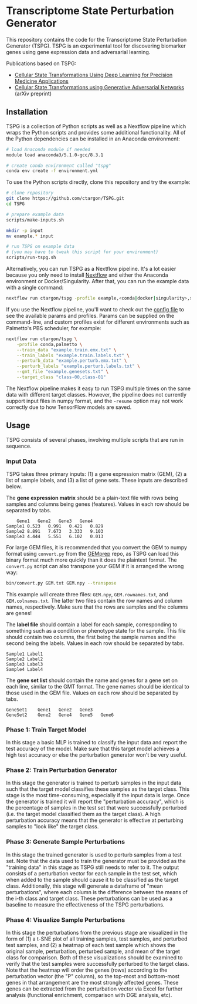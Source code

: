 # Transcriptome State Perturbation Generator

This repository contains the code for the Transcriptome State Perturbation Generator (TSPG). TSPG is an experimental tool for discovering biomarker genes using gene expression data and adversarial learning.

Publications based on TSPG:
- [Cellular State Transformations Using Deep Learning for Precision Medicine Applications](https://www.cell.com/patterns/fulltext/S2666-3899(20)30115-X)
- [Cellular State Transformations using Generative Adversarial Networks](https://arxiv.org/abs/1907.00118) (arXiv preprint)

## Installation

TSPG is a collection of Python scripts as well as a Nextflow pipeline which wraps the Python scripts and provides some additional functionality. All of the Python dependencies can be installed in an Anaconda environment:
```bash
# load Anaconda module if needed
module load anaconda3/5.1.0-gcc/8.3.1

# create conda environment called "tspg"
conda env create -f environment.yml
```

To use the Python scripts directly, clone this repository and try the example:
```bash
# clone repository
git clone https://github.com/ctargon/TSPG.git
cd TSPG

# prepare example data
scripts/make-inputs.sh

mkdir -p input
mv example.* input

# run TSPG on example data
# (you may have to tweak this script for your environment)
scripts/run-tspg.sh
```

Alternatively, you can run TSPG as a Nextflow pipeline. It's a lot easier because you only need to install [Nextflow](https://nextflow.io/) and either the Anaconda environment or Docker/Singularity. After that, you can run the example data with a single command:
```bash
nextflow run ctargon/tspg -profile example,<conda|docker|singularity>,standard
```

If you use the Nextflow pipeline, you'll want to check out the [config file](https://github.com/ctargon/TSPG/blob/master/nextflow.config) to see the available params and profiles. Params can be supplied on the command-line, and custom profiles exist for different environments such as Palmetto's PBS scheduler, for example:
```bash
nextflow run ctargon/tspg \
    -profile conda,palmetto \
    --train_data "example.train.emx.txt" \
    --train_labels "example.train.labels.txt" \
    --perturb_data "example.perturb.emx.txt" \
    --perturb_labels "example.perturb.labels.txt" \
    --gmt_file "example.genesets.txt" \
    --target_class "class-00,class-01"
```

The Nextflow pipeline makes it easy to run TSPG multiple times on the same data with different target classes. However, the pipeline does not currently support input files in numpy format, and the `-resume` option may not work correctly due to how TensorFlow models are saved.

## Usage

TSPG consists of several phases, involving multiple scripts that are run in sequence.

### Input Data

TSPG takes three primary inputs: (1) a gene expression matrix (GEM), (2) a list of sample labels, and (3) a list of gene sets. These inputs are described below.

The __gene expression matrix__ should be a plain-text file with rows being samples and columns being genes (features). Values in each row should be separated by tabs.
```
	Gene1	Gene2	Gene3	Gene4
Sample1	0.523	0.991	0.421	0.829
Sample2	8.891	7.673	3.333	9.103
Sample3	4.444	5.551	6.102	0.013
```

For large GEM files, it is recommended that you convert the GEM to numpy format using `convert.py` from the [GEMprep](https://github.com/SystemsGenetics/GEMprep) repo, as TSPG can load this binary format much more quickly than it does the plaintext format. The `convert.py` script can also transpose your GEM if it is arranged the wrong way:
```bash
bin/convert.py GEM.txt GEM.npy --transpose
```

This example will create three files: `GEM.npy`, `GEM.rownames.txt`, and `GEM.colnames.txt`. The latter two files contain the row names and column names, respectively. Make sure that the rows are samples and the columns are genes!

The __label file__ should contain a label for each sample, corresponding to something such as a condition or phenotype state for the sample. This file should contain two columns, the first being the sample names and the second being the labels. Values in each row should be separated by tabs.
```
Sample1	Label1
Sample2	Label2
Sample3	Label3
Sample4	Label4
```

The __gene set list__ should contain the name and genes for a gene set on each line, similar to the GMT format. The gene names should be identical to those used in the GEM file. Values on each row should be separated by tabs.
```
GeneSet1	Gene1	Gene2	Gene3
GeneSet2	Gene2	Gene4	Gene5	Gene6
```

### Phase 1: Train Target Model

In this stage a basic MLP is trained to classify the input data and report the test accuracy of the model. Make sure that this target model achieves a high test accuracy or else the perturbation generator won't be very useful.

### Phase 2: Train Perturbation Generator

In this stage the generator is trained to perturb samples in the input data such that the target model classifies these samples as the target class. This stage is the most time-consuming, especially if the input data is large. Once the generator is trained it will report the "perturbation accuracy", which is the percentage of samples in the test set that were successfully perturbed (i.e. the target model classified them as the target class). A high perturbation accuracy means that the generator is effective at perturbing samples to "look like" the target class.

### Phase 3: Generate Sample Perturbations

In this stage the trained generator is used to perturb samples from a test set. Note that the data used to train the generator must be provided as the "training data" in this stage as TSPG still needs to refer to it. The output consists of a perturbation vector for each sample in the test set, which when added to the sample should cause it to be classified as the target class. Additionally, this stage will generate a dataframe of "mean perturbations", where each column is the difference between the means of the i-th class and target class. These perturbations can be used as a baseline to measure the effectiveness of the TSPG perturbations.

### Phase 4: Visualize Sample Perturbations

In this stage the perturbations from the previous stage are visualized in the form of (1) a t-SNE plot of all training samples, test samples, and perturbed test samples, and (2) a heatmap of each test sample which shows the original sample, perturbation, perturbed sample, and mean of the target class for comparison. Both of these visualizations should be examined to verify that the test samples were successfully perturbed to the target class. Note that the heatmap will order the genes (rows) according to the perturbation vector (the "P" column), so the top-most and bottom-most genes in that arrangement are the most strongly affected genes. These genes can be extracted from the perturbation vector via Excel for further analysis (functional enrichment, comparison with DGE analysis, etc).
